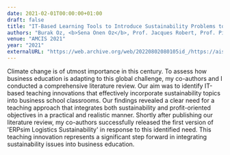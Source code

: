 ```yaml
---
date: 2021-02-01T00:00:00+01:00
draft: false
title: "IT-Based Learning Tools to Introduce Sustainability Problems to Management Students: A Scoping Review"
authors: "Burak Oz, <b>Sena Onen Oz</b>, Prof. Jacques Robert, Prof. Pierre-Majorique Léger"
venue: "AMCIS 2021"
year: "2021"
externalURL: "https://web.archive.org/web/20220802080105id_/https://aisel.aisnet.org/cgi/viewcontent.cgi?article=1171&context=amcis2021"
---
```


Climate change is of utmost importance in this century. To assess how business education is adapting to this global challenge, my co-authors and I conducted a comprehensive literature review. Our aim was to identify IT-based teaching innovations that effectively incorporate sustainability topics into business school classrooms. Our findings revealed a clear need for a teaching approach that integrates both sustainability and profit-oriented objectives in a practical and realistic manner. Shortly after publishing our literature review, my co-authors successfully released the first version of 'ERPsim Logistics Sustainability' in response to this identified need. This teaching innovation represents a significant step forward in integrating sustainability issues into business education.
